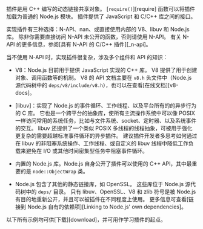 
<!--introduced_in=v0.10.0-->
<!-- type=misc -->

插件是用 C++ 编写的动态链接共享对象。
[`require()`][require] 函数可以将插件加载为普通的 Node.js 模块。
插件提供了 JavaScript 和 C/C++ 库之间的接口。

实现插件有三种选择：N-API、nan、或直接使用内部的 V8、libuv 和 Node.js 库。 
除非你需要直接访问 N-API 未公开的函数，否则请使用 N-API。 
有关 N-API 的更多信息，参阅[具有 N-API 的 C/C++ 插件][_n-api]。

当不使用 N-API 时，实现插件很复杂，涉及多个组件和 API 的知识：

 - V8：Node.js 目前用于提供 JavaScript 实现的 C++ 库。
   V8 提供了用于创建对象、调用函数等的机制。
   V8 的 API 文档主要在 `v8.h` 头文件中（Node.js 源代码树中的 `deps/v8/include/v8.h`），也可以在查看[在线文档][v8-docs]。

 - [libuv]：实现了 Node.js 的事件循环、工作线程、以及平台所有的的异步行为的 C 库。
   它也是一个跨平台的抽象库，使所有主流操作系统中可以像 POSIX 一样访问常用的系统任务，比如与文件系统、socket、定时器、以及系统事件的交互。
   libuv 还提供了一个类似 POSIX 多线程的线程抽象，可被用于强化更复杂的需要超越标准事件循环的异步插件。
   建议插件开发者多思考如何通过在 libuv 的非阻塞系统操作、工作线程、或自定义的 libuv 线程中降低工作负载来避免在 I/O 或其他时间密集型任务中阻塞事件循环。

 - 内置的 Node.js 库。Node.js 自身公开了插件可以使用的 C++ API，其中最重要的是 `node::ObjectWrap` 类。

 - Node.js 包含了其他的静态链接库，如 OpenSSL。
   这些库位于 Node.js 源代码树中的 `deps/` 目录。
   只有 libuv、OpenSSL、V8 和 zlib 符号是被 Node.js 有目的地重新公开，并且可以被插件在不同程度上使用。
   更多信息可查看[链接到 Node.js 自有的依赖项][Linking to Node.js' own dependencies]。

以下所有示例均可供[下载][download]，并可用作学习插件的起点。


